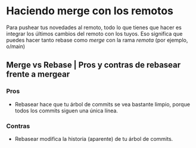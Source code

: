 # Haciendo merge con los remotos
Para pushear tus novedades al remoto, todo lo que tienes que hacer es integrar los últimos cambios del remoto con los tuyos. Eso significa que puedes hacer tanto rebase como _merge_ con la rama _remota_ (por ejemplo, o/main)

## Merge vs Rebase | Pros y contras de rebasear frente a mergear

### Pros 
- Rebasear hace que tu árbol de commits se vea bastante limpio, porque todos los commits siguen una única línea.

### Contras
- Rebasear modifica la historia (aparente) de tu árbol de commits.

